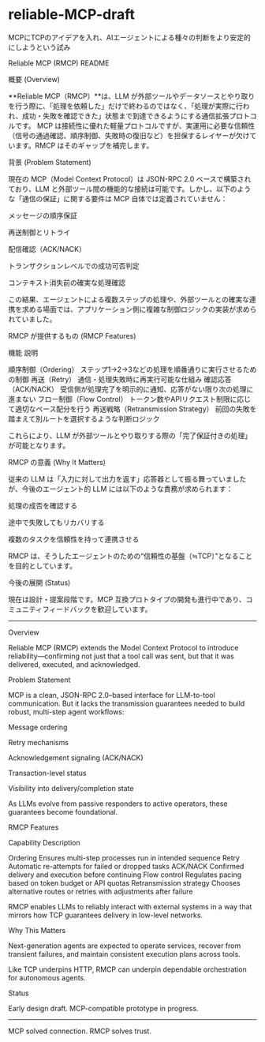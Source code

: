 # reliable-MCP-draft
MCPにTCPのアイデアを入れ、AIエージェントによる種々の判断をより安定的にしようという試み

Reliable MCP (RMCP) README

概要 (Overview)

**Reliable MCP（RMCP）**は、LLM が外部ツールやデータソースとやり取りを行う際に、「処理を依頼した」だけで終わるのではなく、「処理が実際に行われ、成功・失敗を確認できた」状態まで到達できるようにする通信拡張プロトコルです。 MCP は接続性に優れた軽量プロトコルですが、実運用に必要な信頼性（信号の通過確認、順序制御、失敗時の復旧など）を担保するレイヤーが欠けています。RMCP はそのギャップを補完します。

背景 (Problem Statement)

現在の MCP（Model Context Protocol）は JSON-RPC 2.0 ベースで構築されており、LLM と外部ツール間の機能的な接続は可能です。しかし、以下のような「通信の保証」に関する要件は MCP 自体では定義されていません：

メッセージの順序保証

再送制御とリトライ

配信確認（ACK/NACK）

トランザクションレベルでの成功可否判定

コンテキスト消失前の確実な処理確認


この結果、エージェントによる複数ステップの処理や、外部ツールとの確実な連携を求める場面では、アプリケーション側に複雑な制御ロジックの実装が求められていました。

RMCP が提供するもの (RMCP Features)

機能	説明

順序制御（Ordering）	ステップ1→2→3などの処理を順番通りに実行させるための制御
再送（Retry）	通信・処理失敗時に再実行可能な仕組み
確認応答（ACK/NACK）	受信側が処理完了を明示的に通知、応答がない限り次の処理に進まない
フロー制御（Flow Control）	トークン数やAPIリクエスト制限に応じて適切なペース配分を行う
再送戦略（Retransmission Strategy）	前回の失敗を踏まえて別ルートを選択するような判断ロジック


これらにより、LLM が外部ツールとやり取りする際の「完了保証付きの処理」が可能となります。

RMCP の意義 (Why It Matters)

従来の LLM は「入力に対して出力を返す」応答器として振る舞っていましたが、今後のエージェント的 LLM には以下のような責務が求められます：

処理の成否を確認する

途中で失敗してもリカバリする

複数のタスクを信頼性を持って連携させる


RMCP は、そうしたエージェントのための“信頼性の基盤（≒TCP）”となることを目的としています。

今後の展開 (Status)

現在は設計・提案段階です。MCP 互換プロトタイプの開発も進行中であり、コミュニティフィードバックを歓迎しています。


---

Overview

Reliable MCP (RMCP) extends the Model Context Protocol to introduce reliability—confirming not just that a tool call was sent, but that it was delivered, executed, and acknowledged.

Problem Statement

MCP is a clean, JSON-RPC 2.0–based interface for LLM-to-tool communication. But it lacks the transmission guarantees needed to build robust, multi-step agent workflows:

Message ordering

Retry mechanisms

Acknowledgement signaling (ACK/NACK)

Transaction-level status

Visibility into delivery/completion state


As LLMs evolve from passive responders to active operators, these guarantees become foundational.

RMCP Features

Capability	Description

Ordering	Ensures multi-step processes run in intended sequence
Retry	Automatic re-attempts for failed or dropped tasks
ACK/NACK	Confirmed delivery and execution before continuing
Flow control	Regulates pacing based on token budget or API quotas
Retransmission strategy	Chooses alternative routes or retries with adjustments after failure


RMCP enables LLMs to reliably interact with external systems in a way that mirrors how TCP guarantees delivery in low-level networks.

Why This Matters

Next-generation agents are expected to operate services, recover from transient failures, and maintain consistent execution plans across tools.

Like TCP underpins HTTP, RMCP can underpin dependable orchestration for autonomous agents.

Status

Early design draft. MCP-compatible prototype in progress.


---

MCP solved connection. RMCP solves trust.


